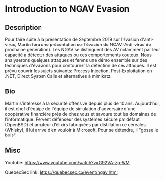 # Introduction to NGAV Evasion

## Description

Pour faire suite à la présentation de Septembre 2019 sur l'évasion d'anti-virus, Martin fera une présentation sur l’évasion de NGAV (Anti-virus de prochaine génération). Les NGAV se distinguent des AV notamment par leur capacité à détecter des attaques ou des comportements douteux. Nous analyserons quelques attaques et ferons une démo ensemble sur des techniques d'évasions pour contourner la détection de ces attaques. Il est prévu couvrir les sujets suivants: Process Injection, Post-Exploitation en .NET, Direct System Calls et alternatives à mimikatz. 

## Bio

Martin s’intéresse à la sécurité offensive depuis plus de 10 ans. Aujourd’hui, il est chef d'équipe de l'équipe de simulation d'adversaire d'une coopérative financière près de chez vous et savoure tout les domaines de l’informatique. Fervent défenseur des systèmes sécure par défaut (OpenBSD) et amateur d’élixirs fabriquées par distillation de céréales (Whisky), il lui arrive d’en vouloir à Microsoft. Pour se détendre, il "gosse le bois".

## Misc

Youtube: https://www.youtube.com/watch?v=G92VA-zp-WM

QuebecSec link: https://quebecsec.ca/event/ngav.html
